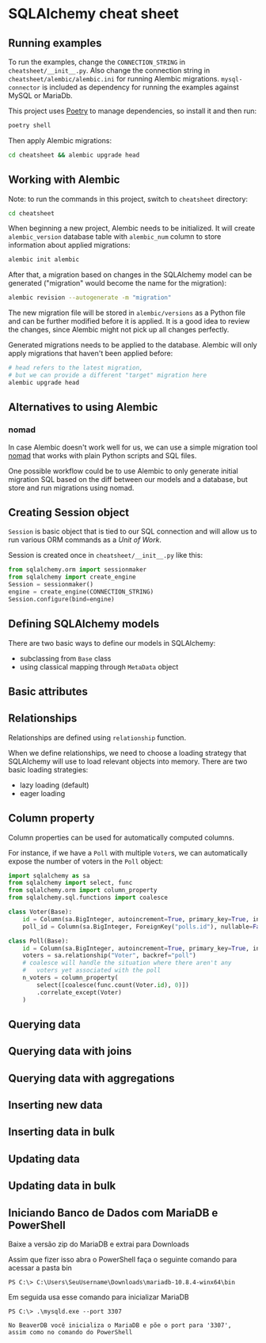 # SQLAlchemy cheat sheet

## Running examples

To run the examples, change the `CONNECTION_STRING` in `cheatsheet/__init__.py`. Also change the connection string in `cheatsheet/alembic/alembic.ini` for running Alembic migrations. `mysql-connector` is included as dependency for running the examples against MySQL or MariaDb.

This project uses [Poetry](https://python-poetry.org/) to manage dependencies, so install it and then run:

```bash
poetry shell
```

Then apply Alembic migrations:
```bash
cd cheatsheet && alembic upgrade head
```

## Working with Alembic

Note: to run the commands in this project, switch to `cheatsheet` directory:

```bash
cd cheatsheet
```

When beginning a new project, Alembic needs to be initialized. It will create `alembic_version` database table with `alembic_num` column to store information about applied migrations:

```bash
alembic init alembic
```

After that, a migration based on changes in the SQLAlchemy model can be generated ("migration" would become the name for the migration):

```bash
alembic revision --autogenerate -m "migration"
```

The new migration file will be stored in `alembic/versions` as a Python file and can be further modified before it is applied. It is a good idea to review the changes, since Alembic might not pick up all changes perfectly.

Generated migrations needs to be applied to the database. Alembic will only apply migrations that haven't been applied before:

```bash
# head refers to the latest migration, 
# but we can provide a different "target" migration here
alembic upgrade head
```

## Alternatives to using Alembic

### nomad

In case Alembic doesn't work well for us, we can use a simple migration tool [nomad](https://pypi.org/project/nomad/) that works with plain Python scripts and SQL files.

One possible workflow could be to use Alembic to only generate initial migration SQL based on the diff between our models and a database, but store and run migrations using nomad.

## Creating Session object

`Session` is basic object that is tied to our SQL connection and will allow us to run various ORM commands as a *Unit of Work*.

Session is created once in `cheatsheet/__init__.py` like this:

```python
from sqlalchemy.orm import sessionmaker
from sqlalchemy import create_engine
Session = sessionmaker()
engine = create_engine(CONNECTION_STRING)
Session.configure(bind=engine)
```

## Defining SQLAlchemy models

There are two basic ways to define our models in SQLAlchemy:
- subclassing from `Base` class
- using classical mapping through `MetaData` object

## Basic attributes

## Relationships

Relationships are defined using `relationship` function.

When we define relationships, we need to choose a loading strategy that SQLAlchemy will use to load relevant objects into memory. There are two basic loading strategies:
- lazy loading (default)
- eager loading

## Column property

Column properties can be used for automatically computed columns.

For instance, if we have a `Poll` with multiple `Voter`s, we can automatically expose the number
of voters in the `Poll` object:

```python
import sqlalchemy as sa
from sqlalchemy import select, func
from sqlalchemy.orm import column_property
from sqlalchemy.sql.functions import coalesce

class Voter(Base):
    id = Column(sa.BigInteger, autoincrement=True, primary_key=True, index=True)
    poll_id = Column(sa.BigInteger, ForeignKey("polls.id"), nullable=False)

class Poll(Base):
    id = Column(sa.BigInteger, autoincrement=True, primary_key=True, index=True)
    voters = sa.relationship("Voter", backref="poll")
    # coalesce will handle the situation where there aren't any
    #   voters yet associated with the poll
    n_voters = column_property(
        select([coalesce(func.count(Voter.id), 0)])
        .correlate_except(Voter)
    )
```

## Querying data

## Querying data with joins

## Querying data with aggregations

## Inserting new data

## Inserting data in bulk

## Updating data

## Updating data in bulk

## Iniciando Banco de Dados com MariaDB e PowerShell

Baixe a versão zip do MariaDB e extrai para Downloads

Assim que fizer isso abra o PowerShell faça o seguinte comando
para acessar a pasta bin 

```shell
PS C:\> C:\Users\SeuUsername\Downloads\mariadb-10.8.4-winx64\bin
```

Em seguida usa esse comando para inicializar MariaDB

```shell
PS C:\> .\mysqld.exe --port 3307

No BeaverDB você inicializa o MariaDB e põe o port para '3307', 
assim como no comando do PowerShell
```
